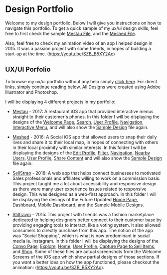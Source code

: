 # Design Portfolio

Welcome to my design portfolio. Below I will give you instructions on how to navigate this portfolio. To get a quick sample of my ux/ui design skills, feel free to first check the sample [Mestau File](sample_mestau_iOS.png), and the [Meshed File](sample_meshed_iOS.png).

Also, feel free to check my animation video of an app I helped design in 2015. It was a passion project with some friends, in hopes of building a start-up at the time. (https://youtu.be/SZB_B5XY2Ao)

## UX/UI Porfolio

To browse my ux/ui portfolio without any help simply [click here](ux_ui/). For direct links, simply continue reading below. All Designs were created using Adobe Illustrator and Photoshop.

I will be displaying 4 different projects in my portfolio:

- [Mestau](ux_ui/Mestau-iOS) - 2017: A restaurant iOS app that provided interactive menus straight to their customer's phones. In this folder I will be displaying the designs of the [Welcome Page](ux_ui/Mestau-iOS/mestau_welcome.png), [Search](ux_ui/Mestau-iOS/mestau_search.png), [User Profile](ux_ui/Mestau-iOS/mestau_profile.png), [Navigation](ux_ui/Mestau-iOS/mestau_navbar.png), [Interactive Menu](ux_ui/Mestau-iOS/mestau_menu.png), and will also show the [Sample Design](ux_ui/Mestau-iOS/sample_mestau_iOS.png) file again.

- [Meshed](ux_ui/Meshed-iOS) - 2016: A Social iOS app that allowed users to snap their daily lives and share it to their local map, in hopes of connecting with others in their local proximity with similar interests. In this folder I will be displaying the designs of the [Edit Profile](ux_ui/Meshed-iOS/meshed_edit_profile.png), [Filter](ux_ui/Meshed-iOS/meshed_filter.png), [Navigation](ux_ui/Meshed-iOS/meshed_nav.png), [Nearby Users](ux_ui/Meshed-iOS/meshed_nearby_users.png), [User Profile](ux_ui/Meshed-iOS/meshed_profile.png), [Share Content](ux_ui/Meshed-iOS/meshed_share.png) and will also show the [Sample Design](ux_ui/Meshed-iOS/sample_meshed_iOS.png) file again.

- [SellStrap](ux_ui/SellStrap-Web-App) - 2018: A web app that helps connect businesses to motivated Sales professionals and affiliates willing to work on a commission basis. This project taught me a lot about accessibility and responsive design as there were many user experience issues related to responsive design. This was designed as a web-first approach. In this folder I will be displaying the desings of the Future Updated [Home Page](ux_ui/SellStrap-Web-App/sellstrap_home_update.png), [Dashboard](ux_ui/SellStrap-Web-App/sellstrap_dashboard.png), [Mobile Dashboard](ux_ui/SellStrap-Web-App/sellstrap_mobile_dashboard.png), and the [Sample Mobile Designs](ux_ui/SellStrap-Web-App/sample_sellstrap_mobile.png).

- [Stilfraym](ux_ui/Stilfraym-iOS) - 2015: This project with friends was a fashion marketplace dedicated to helping designers better connect to their customer base by providing engaging tools to interact, like a voting system. It also allowed consumers to directly purchase from this app. The notion of the app was "Social Shopping", which is what is now predominant in social media ie. Instagram. In this folder I will be displaying the designs of the [Convo Page](ux_ui/Stilfraym-iOS/stilfraym_convo.png), [Explore](ux_ui/Stilfraym-iOS/stilfraym_explore.png), [Home](ux_ui/Stilfraym-iOS/stilfraym_home.png), [User Profile](ux_ui/Stilfraym-iOS/stilfraym_profile.png), [Capture Page to Sell Items](ux_ui/Stilfraym-iOS/stilfraym_sell.png), and [Shop](ux_ui/Stilfraym-iOS/stilfraym_shop.png). Some of these files are actual screenshots from the Welcome Screens of the iOS app which show partial designs of those sections. If you want a better idea on how the app functioned, please checkout the animation: (https://youtu.be/SZB_B5XY2Ao).
